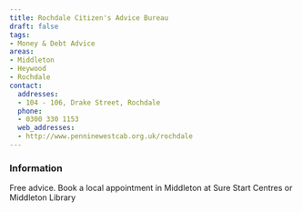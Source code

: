 ```yaml
---
title: Rochdale Citizen's Advice Bureau
draft: false
tags:
- Money & Debt Advice
areas:
- Middleton
- Heywood
- Rochdale
contact:
  addresses:
  - 104 - 106, Drake Street, Rochdale
  phone:
  - 0300 330 1153
  web_addresses:
  - http://www.penninewestcab.org.uk/rochdale
---
```


### Information
Free advice. Book a local appointment in Middleton 
at Sure Start Centres or Middleton Library
